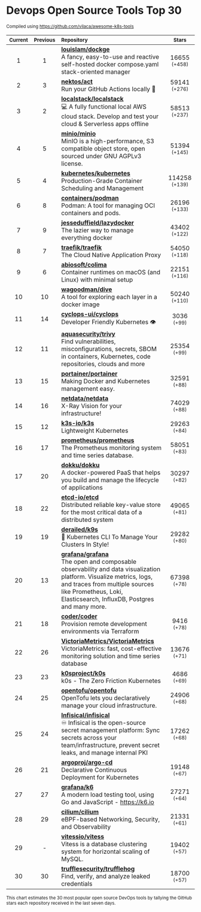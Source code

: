# Devops Open Source Tools Top 30
<sup>Compiled using https://github.com/vilaca/awesome-k8s-tools</sup>
<div align="center">

|<sub>Current</sub>|<sub>Previous</sub>|<sub>Repository</sub>|<sub>Stars</sub>|
|:---:|:---:|:---|:---:|
|1|1|[**louislam/dockge**](https://github.com/louislam/dockge)<br/>A fancy, easy-to-use and reactive self-hosted docker compose.yaml stack-oriented manager|16655 <sup>(+458)</sup>|
|2|3|[**nektos/act**](https://github.com/nektos/act)<br/>Run your GitHub Actions locally 🚀|59141 <sup>(+276)</sup>|
|3|2|[**localstack/localstack**](https://github.com/localstack/localstack)<br/>💻 A fully functional local AWS cloud stack. Develop and test your cloud & Serverless apps offline|58513 <sup>(+237)</sup>|
|4|5|[**minio/minio**](https://github.com/minio/minio)<br/>MinIO is a high-performance, S3 compatible object store, open sourced under GNU AGPLv3 license.|51394 <sup>(+145)</sup>|
|5|4|[**kubernetes/kubernetes**](https://github.com/kubernetes/kubernetes)<br/>Production-Grade Container Scheduling and Management|114258 <sup>(+139)</sup>|
|6|8|[**containers/podman**](https://github.com/containers/podman)<br/>Podman: A tool for managing OCI containers and pods.|26196 <sup>(+133)</sup>|
|7|9|[**jesseduffield/lazydocker**](https://github.com/jesseduffield/lazydocker)<br/>The lazier way to manage everything docker|43402 <sup>(+122)</sup>|
|8|7|[**traefik/traefik**](https://github.com/traefik/traefik)<br/>The Cloud Native Application Proxy|54050 <sup>(+118)</sup>|
|9|6|[**abiosoft/colima**](https://github.com/abiosoft/colima)<br/>Container runtimes on macOS (and Linux) with minimal setup|22151 <sup>(+116)</sup>|
|10|10|[**wagoodman/dive**](https://github.com/wagoodman/dive)<br/>A tool for exploring each layer in a docker image|50240 <sup>(+110)</sup>|
|11|14|[**cyclops-ui/cyclops**](https://github.com/cyclops-ui/cyclops)<br/>Developer Friendly Kubernetes 👁️|3036 <sup>(+99)</sup>|
|12|11|[**aquasecurity/trivy**](https://github.com/aquasecurity/trivy)<br/>Find vulnerabilities, misconfigurations, secrets, SBOM in containers, Kubernetes, code repositories, clouds and more|25354 <sup>(+99)</sup>|
|13|15|[**portainer/portainer**](https://github.com/portainer/portainer)<br/>Making Docker and Kubernetes management easy.|32591 <sup>(+88)</sup>|
|14|16|[**netdata/netdata**](https://github.com/netdata/netdata)<br/>X-Ray Vision for your infrastructure!|74029 <sup>(+88)</sup>|
|15|12|[**k3s-io/k3s**](https://github.com/k3s-io/k3s)<br/>Lightweight Kubernetes|29263 <sup>(+84)</sup>|
|16|17|[**prometheus/prometheus**](https://github.com/prometheus/prometheus)<br/>The Prometheus monitoring system and time series database.|58051 <sup>(+83)</sup>|
|17|20|[**dokku/dokku**](https://github.com/dokku/dokku)<br/>A docker-powered PaaS that helps you build and manage the lifecycle of applications|30297 <sup>(+82)</sup>|
|18|22|[**etcd-io/etcd**](https://github.com/etcd-io/etcd)<br/>Distributed reliable key-value store for the most critical data of a distributed system|49065 <sup>(+81)</sup>|
|19|19|[**derailed/k9s**](https://github.com/derailed/k9s)<br/>🐶 Kubernetes CLI To Manage Your Clusters In Style!|29282 <sup>(+80)</sup>|
|20|13|[**grafana/grafana**](https://github.com/grafana/grafana)<br/>The open and composable observability and data visualization platform. Visualize metrics, logs, and traces from multiple sources like Prometheus, Loki, Elasticsearch, InfluxDB, Postgres and many more. |67398 <sup>(+78)</sup>|
|21|18|[**coder/coder**](https://github.com/coder/coder)<br/>Provision remote development environments via Terraform|9416 <sup>(+78)</sup>|
|22|26|[**VictoriaMetrics/VictoriaMetrics**](https://github.com/VictoriaMetrics/VictoriaMetrics)<br/>VictoriaMetrics: fast, cost-effective monitoring solution and time series database|13676 <sup>(+71)</sup>|
|23|23|[**k0sproject/k0s**](https://github.com/k0sproject/k0s)<br/>k0s - The Zero Friction Kubernetes|4686 <sup>(+69)</sup>|
|24|25|[**opentofu/opentofu**](https://github.com/opentofu/opentofu)<br/>OpenTofu lets you declaratively manage your cloud infrastructure.|24906 <sup>(+68)</sup>|
|25|24|[**Infisical/infisical**](https://github.com/Infisical/infisical)<br/>♾ Infisical is the open-source secret management platform: Sync secrets across your team/infrastructure, prevent secret leaks, and manage internal PKI|17262 <sup>(+68)</sup>|
|26|21|[**argoproj/argo-cd**](https://github.com/argoproj/argo-cd)<br/>Declarative Continuous Deployment for Kubernetes|19148 <sup>(+67)</sup>|
|27|27|[**grafana/k6**](https://github.com/grafana/k6)<br/>A modern load testing tool, using Go and JavaScript - https://k6.io|27271 <sup>(+64)</sup>|
|28|29|[**cilium/cilium**](https://github.com/cilium/cilium)<br/>eBPF-based Networking, Security, and Observability|21331 <sup>(+61)</sup>|
|29|-|[**vitessio/vitess**](https://github.com/vitessio/vitess)<br/>Vitess is a database clustering system for horizontal scaling of MySQL.|19402 <sup>(+57)</sup>|
|30|30|[**trufflesecurity/trufflehog**](https://github.com/trufflesecurity/trufflehog)<br/>Find, verify, and analyze leaked credentials|18700 <sup>(+57)</sup>|


</div>

<sub>This chart estimates the 30 most popular open source DevOps tools by tallying the GitHub stars each repository received in the last seven days.</sub>
